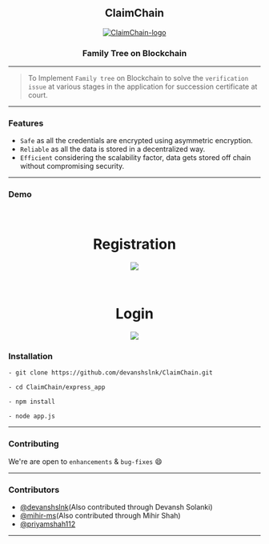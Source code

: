 <h2 align="center">ClaimChain</h2>

<p align="center">
  <a href="" rel="noopener">
    <img max-width=300px src="./assets/images/logocc.png" alt="ClaimChain-logo"></img></a>
</p>

<h3 align="center">Family Tree on Blockchain</h3>

------------------------------------------

>To Implement `Family tree` on Blockchain to solve the `verification issue` at various stages in the application for succession certificate at court.


------------------------------------------
### Features

- `Safe` as all the credentials are encrypted using asymmetric encryption.
- `Reliable` as all the data is stored in a decentralized way.
- `Efficient` considering the scalability factor, data gets stored off chain without compromising security.


------------------------------------------
### Demo
<div align="center">

<br>
<h1>Registration</h1>
<p align="center">
<img src ="./assets/images/demo1.gif" max-width = 600px>
</p>

<br>
<h1>Login</h1>
<p align="center">
<img src ="./assets/images/demo.gif" max-width = 600px>
</p>

</div>


### Installation

``` sh
- git clone https://github.com/devanshslnk/ClaimChain.git
```
``` sh
- cd ClaimChain/express_app
```
``` sh
- npm install
```
``` sh
- node app.js
```

------------------------------------------
### Contributing

 We're are open to `enhancements` & `bug-fixes` :smile:  

------------------------------------------
### Contributors

- [@devanshslnk](https://github.com/devanshslnk)(Also contributed through Devansh Solanki)
- [@mihir-ms](https://github.com/mihir-ms)(Also contributed through Mihir Shah)
- [@priyamshah112](https://github.com/priyamshah112)

-------------------------------------------

